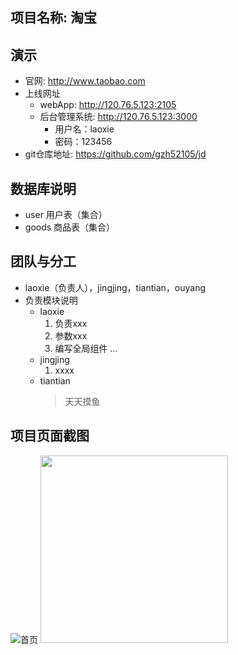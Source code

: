 
## 项目名称: 淘宝

## 演示
* 官网: http://www.taobao.com
* 上线网址
    * webApp: http://120.76.5.123:2105
    * 后台管理系统: http://120.76.5.123:3000
        * 用户名：laoxie
        * 密码：123456
* git仓库地址: https://github.com/gzh52105/jd

## 数据库说明
* user  用户表（集合）
* goods 商品表（集合）

## 团队与分工
* laoxie（负责人），jingjing，tiantian，ouyang
* 负责模块说明
    * laoxie
        1. 负责xxx
        2. 参数xxx
        3. 编写全局组件
        ...
    * jingjing
        1. xxxx
    * tiantian
        > 天天摸鱼
    
## 项目页面截图
![首页](./doc/1.png "首页")
<img src="./doc/1.png" alt="" title="" style="width:300px" />